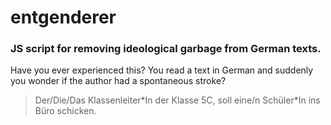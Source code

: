 # entgenderer
### JS script for removing ideological garbage from German texts.

Have you ever experienced this? You read a text in German and suddenly you wonder if the author had a spontaneous stroke? 
>Der/Die/Das Klassenleiter&ast;In der Klasse 5C, soll eine/n Schüler&ast;In ins Büro schicken.
